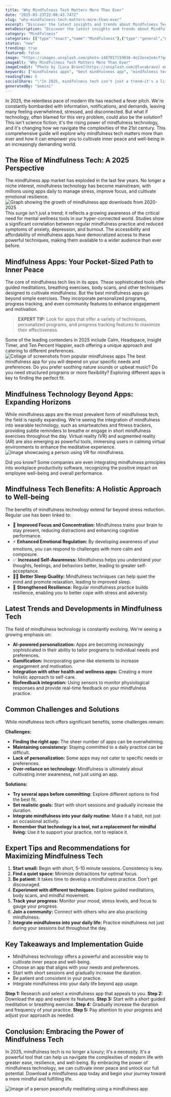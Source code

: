 ```yaml
---
title: "Why Mindfulness Tech Matters More Than Ever"
date: "2025-03-23T22:08:43.747Z"
slug: "why-mindfulness-tech-matters-more-than-ever"
excerpt: "Discover the latest insights and trends about Mindfulness Tech. This comprehensive guide covers everything you need to know about Mindfulness Tech in 2025."
metaDescription: "Discover the latest insights and trends about Mindfulness Tech. This comprehensive guide covers everything you need to know about Mindfulness Tech in 2025."
category: "Mindfulness"
categories: [{"type":"exact","name":"Mindfulness"},{"type":"general","name":"Healthcare"},{"type":"medium","name":"Mental Health Apps"},{"type":"specific","name":"Biofeedback Sensors"},{"type":"niche","name":"EEG Neurofeedback"}]
status: "new"
trending: true
featured: false
image: "https://images.unsplash.com/photo-1487017159836-4e23ece2e4cf?q=85&w=1200&fit=max&fm=webp&auto=compress"
imageAlt: "Why Mindfulness Tech Matters More Than Ever"
imageCredit: "Photo by [Luca Bravo](https://unsplash.com/@lucabravo) on Unsplash"
keywords: ["mindfulness apps", "best mindfulness app", "mindfulness technology", "mindfulness meditation app", "tech for mindfulness", "mindfulness tech benefits", "buy mindfulness app", "reduce stress mindfulness app", "improve focus mindfulness tech", "top mindfulness apps for anxiety"]
readingTime: 6
socialShare: "\"In 2025, mindfulness tech isn't just a trend—it's a lifeline.  Discover how these powerful tools are transforming mental wellness and empowering millions to thrive in a demanding world.\""
generatedBy: "Gemini"
---
```




In 2025, the relentless pace of modern life has reached a fever pitch.  We're constantly bombarded with information, notifications, and demands, leaving many feeling overwhelmed, stressed, and disconnected.  But what if technology, often blamed for this very problem, could also be the solution?  This isn't science fiction; it's the rising power of mindfulness technology, and it's changing how we navigate the complexities of the 21st century. This comprehensive guide will explore why mindfulness tech matters more than ever and how it can empower you to cultivate inner peace and well-being in an increasingly demanding world.

## The Rise of Mindfulness Tech: A 2025 Perspective

The mindfulness app market has exploded in the last few years.  No longer a niche interest, mindfulness technology has become mainstream, with millions using apps daily to manage stress, improve focus, and cultivate emotional resilience. ![Graph showing the growth of mindfulness app downloads from 2020-2025](https://images.unsplash.com/photo-1622624671653-18a35aba747d?q=85&w=1200&fit=max&fm=webp&auto=compress)  This surge isn't just a trend; it reflects a growing awareness of the critical need for mental wellness tools in our hyper-connected world. Studies show a significant correlation between regular mindfulness practice and reduced symptoms of anxiety, depression, and burnout.  The accessibility and affordability of mindfulness apps have democratized access to these powerful techniques, making them available to a wider audience than ever before.

##  Mindfulness Apps: Your Pocket-Sized Path to Inner Peace

The core of mindfulness tech lies in its apps.  These sophisticated tools offer guided meditations, breathing exercises, body scans, and other techniques designed to cultivate mindfulness.  But the best mindfulness apps go beyond simple exercises. They incorporate personalized programs, progress tracking, and even community features to enhance engagement and motivation.

> **EXPERT TIP:**  Look for apps that offer a variety of techniques, personalized programs, and progress tracking features to maximize their effectiveness.

Some of the leading contenders in 2025 include Calm, Headspace, Insight Timer, and Ten Percent Happier, each offering a unique approach and catering to different preferences. ![Collage of screenshots from popular mindfulness apps](https://images.unsplash.com/photo-1488190211105-8b0e65b80b4e?q=85&w=1200&fit=max&fm=webp&auto=compress)  The best mindfulness app for you will depend on your specific needs and preferences. Do you prefer soothing nature sounds or upbeat music?  Do you need structured programs or more flexibility?  Exploring different apps is key to finding the perfect fit.

## Mindfulness Technology Beyond Apps:  Expanding Horizons

While mindfulness apps are the most prevalent form of mindfulness tech, the field is rapidly expanding.  We're seeing the integration of mindfulness into wearable technology, such as smartwatches and fitness trackers, providing subtle reminders to breathe or engage in short mindfulness exercises throughout the day.  Virtual reality (VR) and augmented reality (AR) are also emerging as powerful tools, immersing users in calming virtual environments to enhance the meditative experience. ![Image showcasing a person using VR for mindfulness](https://images.unsplash.com/photo-1531297484001-80022131f5a1?q=85&w=1200&fit=max&fm=webp&auto=compress).

Did you know?  Some companies are even integrating mindfulness principles into workplace productivity software, recognizing the positive impact on employee well-being and overall performance.

## Mindfulness Tech Benefits: A Holistic Approach to Well-being

The benefits of mindfulness technology extend far beyond stress reduction.  Regular use has been linked to:

* 🔑 **Improved Focus and Concentration:** Mindfulness trains your brain to stay present, reducing distractions and enhancing cognitive performance.
* ⚡ **Enhanced Emotional Regulation:**  By developing awareness of your emotions, you can respond to challenges with more calm and composure.
* ✅ **Increased Self-Awareness:**  Mindfulness helps you understand your thoughts, feelings, and behaviors better, leading to greater self-acceptance.
* 🧘‍♀️ **Better Sleep Quality:**  Mindfulness techniques can help quiet the mind and promote relaxation, leading to improved sleep.
* 💪 **Strengthened Resilience:**  Regular mindfulness practice builds resilience, enabling you to better cope with stress and adversity.

## Latest Trends and Developments in Mindfulness Tech

The field of mindfulness technology is constantly evolving.  We're seeing a growing emphasis on:

* **AI-powered personalization:**  Apps are becoming increasingly sophisticated in their ability to tailor programs to individual needs and preferences.
* **Gamification:**  Incorporating game-like elements to increase engagement and motivation.
* **Integration with other health and wellness apps:**  Creating a more holistic approach to self-care.
* **Biofeedback integration:**  Using sensors to monitor physiological responses and provide real-time feedback on your mindfulness practice.

## Common Challenges and Solutions

While mindfulness tech offers significant benefits, some challenges remain:

**Challenges:**

* **Finding the right app:**  The sheer number of apps can be overwhelming.
* **Maintaining consistency:**  Staying committed to a daily practice can be difficult.
* **Lack of personalization:**  Some apps may not cater to specific needs or preferences.
* **Over-reliance on technology:**  Mindfulness is ultimately about cultivating inner awareness, not just using an app.

**Solutions:**

* **Try several apps before committing:**  Explore different options to find the best fit.
* **Set realistic goals:**  Start with short sessions and gradually increase the duration.
* **Integrate mindfulness into your daily routine:**  Make it a habit, not just an occasional activity.
* **Remember that technology is a tool, not a replacement for mindful living:**  Use it to support your practice, not to replace it.

## Expert Tips and Recommendations for Maximizing Mindfulness Tech

1. **Start small:** Begin with short, 5-10 minute sessions. Consistency is key.
2. **Find a quiet space:** Minimize distractions for optimal focus.
3. **Be patient:** It takes time to develop a mindfulness practice. Don't get discouraged.
4. **Experiment with different techniques:** Explore guided meditations, body scans, and mindful movement.
5. **Track your progress:** Monitor your mood, stress levels, and focus to gauge your progress.
6. **Join a community:** Connect with others who are also practicing mindfulness.
7. **Integrate mindfulness into your daily life:** Practice mindfulness not just during your sessions but throughout the day.

## Key Takeaways and Implementation Guide

* Mindfulness technology offers a powerful and accessible way to cultivate inner peace and well-being.
* Choose an app that aligns with your needs and preferences.
* Start with short sessions and gradually increase the duration.
* Be patient and consistent in your practice.
* Integrate mindfulness into your daily life beyond app usage.

**Step 1:**  Research and select a mindfulness app that appeals to you.
**Step 2:**  Download the app and explore its features.
**Step 3:**  Start with a short guided meditation or breathing exercise.
**Step 4:**  Gradually increase the duration and frequency of your practice.
**Step 5:**  Pay attention to your progress and adjust your approach as needed.

## Conclusion: Embracing the Power of Mindfulness Tech

In 2025, mindfulness tech is no longer a luxury; it's a necessity.  It's a powerful tool that can help us navigate the complexities of modern life with greater ease, resilience, and well-being.  By embracing the power of mindfulness technology, we can cultivate inner peace and unlock our full potential.  Download a mindfulness app today and begin your journey toward a more mindful and fulfilling life.

![Image of a person peacefully meditating using a mindfulness app](https://images.unsplash.com/photo-1526374965328-7f61d4dc18c5?q=85&w=1200&fit=max&fm=webp&auto=compress)
